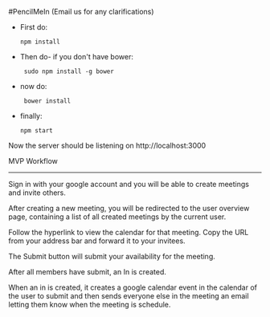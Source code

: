 #PencilMeIn (Email  us for any clarifications)

* First do: 
    ```
    npm install 
    ```

* Then do- if you don't have bower: 
    ```
     sudo npm install -g bower 
    ```

* now do: 
    ```
     bower install 
    ```

* finally: 
    ```
    npm start 
    ```

Now the server should be listening on 
http://localhost:3000

MVP Workflow
______________
Sign in with your google account and you will be able 
to create meetings and invite others. 

After creating a new meeting, you will be redirected to the user overview page, containing a list of all created meetings by the current user. 

Follow the hyperlink to view the calendar for that meeting. 
Copy the URL from your address bar and forward it to your invitees.

The Submit button will submit your availability for the meeting.

After all members have submit, an In is created.

When an in is created, it creates a google calendar event 
in the calendar of the user to submit and then sends 
everyone else in the meeting an email letting them 
know when the meeting is schedule. 

